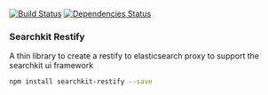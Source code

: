 [![Build Status](https://travis-ci.org/REscour/searchkit-restify.svg?branch=master)](https://travis-ci.org/REscour/searchkit-restify)
[![Dependencies Status](https://david-dm.org/REscour/searchkit-restify/status.svg)](https://david-dm.org/REscour/searchkit-restify)

### Searchkit Restify
A thin library to create a restify to elasticsearch proxy to support the searchkit ui framework

```sh
npm install searchkit-restify --save
```

